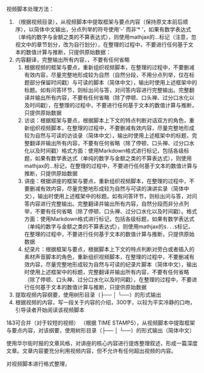 视频脚本处理方法：

1. （根据视频目录），从视频脚本中提取框架与要点内容（保持原文本前后顺序），以简体中文输出，分点列举的符号使用‘-’ 而非‘* ’，如果有数学表达式（单纯的数字与金额之类的不算表达式），则使用mathjax的$...$标记（注意，忽视文中的章节划分，改为自行划分），在整理的过程中，不要进行任何基于文本的数值计算与推断，只提供原始数据：
2. 内容翻译，完整输出所有内容，，不要有任何省略
	1. 根据视频的框架与要点，重新组织视频脚本，在整理的过程中，不要删减有效内容，尽量完整地形成较为自然（自然分段，不用分点列举，仅在标题部分保留时间戳）与可读的脚本（简体中文），输出时使用上述框架中的标题。如有问答环节，则标出问与答，对问答内容进行完整输出。完整翻译并输出所有内容，不要有任何省略（除了停顿、口头禅、过分口水化以及时间戳），在整理的过程中，不要进行任何基于文本的数值计算与推断，只提供原始数据
	2. 访谈：根据框架与要点，根据脚本上下文的特点判断对话双方的角色，重新组织视频脚本，在整理的过程中，不要删减有效内容，尽量完整地形成较为自然与可读的访谈录（简体中文），输出时使用上述框架中的标题，完整翻译并输出所有内容，不要有任何省略（除了停顿、口头禅、过分口水化以及时间戳）格式方面：使用Markdown格式进行标记，包括各级标题，如果有数学表达式（单纯的数字与金额之类的不算表达式），则使用mathjax的$...$标记，在整理的过程中，不要进行任何基于文本的数值计算与推断，只提供原始数据
	3. 讲座：根据讲座的框架与要点，重新组织视频脚本，在整理的过程中，不要删减有效内容，尽量完整地形成较为自然与可读的演讲实录（简体中文），输出时使用上述框架中的标题。如有问答环节，则标出问与答，对问答内容进行完整输出。完整翻译并输出所有内容，自然分段而非分点列举，不要有任何省略（除了停顿、口头禅、过分口水化以及时间戳）。格式方面：使用Markdown格式进行标记，包括各级标题，如果有数学表达式（单纯的数字与金额之类的不算表达式），则使用mathjax的`$...$`标记，在整理的过程中，不要进行任何基于文本的数值计算与推断，只提供原始数据
	4. 纪录片：根据框架与要点，根据脚本上下文的特点判断对旁白或者插入的素材声音脚本的角色，重新组织视频脚本，在整理的过程中，不要删减有效内容，尽量完整地形成较为自然与可读的纪录片脚本（简体中文），输出时使用上述框架中的标题，完整翻译并输出所有内容，不要有任何省略（除了停顿、口头禅、过分口水化以及时间戳），在整理的过程中，不要进行任何基于文本的数值计算与推断，只提供原始数据
3. 提取视频内容纲要，使用树形目录（├── │ └──）的形式输出
4. 根据视频的内容，写一段关于内容的介绍，300字，以较为平实冷静的口吻，引导读者开始阅读该视频脚本

1&3可合并（对于较短的视频）
（根据 TIME STAMPS），从视频脚本中提取框架与要点内容，对该纲要，使用树形目录（├── │ └──）的形式输出（简体中文）

使用华尔街时报的文章风格，对讲座的核心内容进行提炼整理叙述，形成一篇深度文章。文章内容要充分利用视频内容，但不允许有任何超出视频的内容。

对视频脚本进行格式整理，